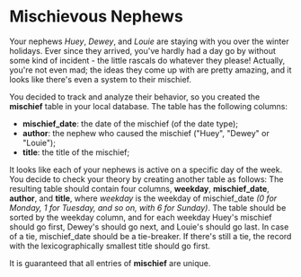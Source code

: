 # Mischievous Nephews

Your nephews *Huey*, *Dewey*, and *Louie* are staying with you over the winter
holidays. Ever since they arrived, you've hardly had a day go by without some
kind of incident - the little rascals do whatever they please! Actually,
you're not even mad; the ideas they come up with are pretty amazing, and it
looks like there's even a system to their mischief.

You decided to track and analyze their behavior, so you created the **mischief**
table in your local database. The table has the following columns:

- **mischief_date**: the date of the mischief (of the date type);
- **author**: the nephew who caused the mischief ("Huey", "Dewey" or "Louie");
- **title**: the title of the mischief;

It looks like each of your nephews is active on a specific day of the week.
You decide to check your theory by creating another table as follows:
The resulting table should contain four columns, **weekday**, **mischief_date**, **author**,
and **title**, where *weekday* is the weekday of mischief_date *(0 for Monday, 1 for
Tuesday, and so on, with 6 for Sunday)*. The table should be sorted by the
weekday column, and for each weekday Huey's mischief should go first, Dewey's
should go next, and Louie's should go last. In case of a tie, mischief_date
should be a tie-breaker. If there's still a tie, the record with the lexicographically
smallest title should go first.

It is guaranteed that all entries of **mischief** are unique.
